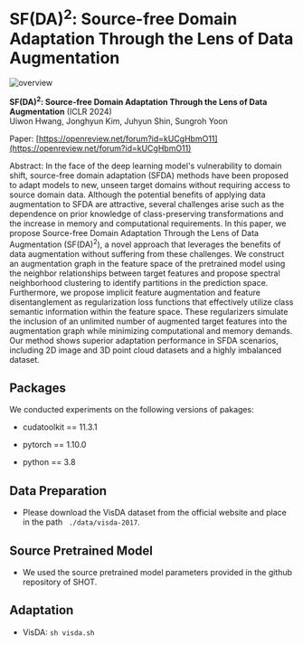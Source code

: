 SF(DA)<sup>2</sup>: Source-free Domain Adaptation Through the Lens of Data Augmentation
====

![overview](https://github.com/shinyflight/SLOGAN/assets/25117385/5074be12-aca2-45fb-a90a-35768d4df5af)

**SF(DA)<sup>2</sup>: Source-free Domain Adaptation Through the Lens of Data Augmentation** (ICLR 2024) <br>
Uiwon Hwang, Jonghyun Kim, Juhyun Shin, Sungroh Yoon <br>

Paper: [https://openreview.net/forum?id=kUCgHbmO11](https://openreview.net/forum?id=kUCgHbmO11)

Abstract: In the face of the deep learning model's vulnerability to domain shift, source-free domain adaptation (SFDA) methods have been proposed to adapt models to new, unseen target domains without requiring access to source domain data. Although the potential benefits of applying data augmentation to SFDA are attractive, several challenges arise such as the dependence on prior knowledge of class-preserving transformations and the increase in memory and computational requirements. In this paper, we propose Source-free Domain Adaptation Through the Lens of Data Augmentation (SF(DA)<sup>2</sup>), a novel approach that leverages the benefits of data augmentation without suffering from these challenges. We construct an augmentation graph in the feature space of the pretrained model using the neighbor relationships between target features and propose spectral neighborhood clustering to identify partitions in the prediction space. Furthermore, we propose implicit feature augmentation and feature disentanglement as regularization loss functions that effectively utilize class semantic information within the feature space. These regularizers simulate the inclusion of an unlimited number of augmented target features into the augmentation graph while minimizing computational and memory demands. Our method shows superior adaptation performance in SFDA scenarios, including 2D image and 3D point cloud datasets and a highly imbalanced dataset.


Packages
----
We conducted experiments on the following versions of pakages:

- cudatoolkit == 11.3.1

- pytorch == 1.10.0

- python == 3.8

Data Preparation
----
- Please download the VisDA dataset from the official website and place in the path ``` ./data/visda-2017```.

Source Pretrained Model
----
- We used the source pretrained model parameters provided in the github repository of SHOT.

Adaptation
----

- VisDA: ```sh visda.sh```
